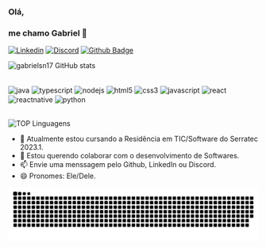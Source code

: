 ### Olá, 
### me chamo Gabriel 👋



[![Linkedin](https://img.shields.io/badge/LinkedIn-0077B5?style=for-the-badge&logo=linkedin&logoColor=white)](https://www.linkedin.com/in/gabriel-sant-anna-nogueira/)
[![Discord](https://img.shields.io/badge/Discord-7289DA?style=for-the-badge&logo=discord&logoColor=white)](https://discord.com/channels/@GabrielSant'AnnaNogueira#4985)
[![Github Badge](https://img.shields.io/badge/-Github-000?style=flat-square&logo=Github&logoColor=white&link=https://github.com/gabrielsn17)](https://github.com/gabrielsn17)

![gabrielsn17 GitHub stats](https://github-readme-stats.vercel.app/api?username=gabrielsn17&show_icons=true&theme=nightowl)


<div style="display: inline_block"><br/>
    <img align="center" alt="java" src="https://img.shields.io/badge/Java-ED8B00?style=for-the-badge&logo=java&logoColor=white" />
    <img align="center" alt="typescript" src="https://img.shields.io/badge/TypeScript-007ACC?style=for-the-badge&logo=typescript&logoColor=white" />
    <img align="center" alt="nodejs" src="https://img.shields.io/badge/Node.js-43853D?style=for-the-badge&logo=node.js&logoColor=white" />
    <img align="center" alt="html5" src="https://img.shields.io/badge/HTML5-E34F26?style=for-the-badge&logo=html5&logoColor=white" />
    <img align="center" alt="css3" src="https://img.shields.io/badge/CSS3-1572B6?style=for-the-badge&logo=css3&logoColor=white" />
    <img align="center" alt="javascript" src="https://img.shields.io/badge/JavaScript-323330?style=for-the-badge&logo=javascript&logoColor=F7DF1E" />
    <img align="center" alt="react" src="https://img.shields.io/badge/React-20232A?style=for-the-badge&logo=react&logoColor=61DAFB" />
    <img align="center" alt="reactnative" src="https://img.shields.io/badge/React_Native-20232A?style=for-the-badge&logo=react&logoColor=61DAFB" />
    <img align="center" alt="python" src="https://img.shields.io/badge/Python-FFD43B?style=for-the-badge&logo=python&logoColor=blue" />
    
</div></br>



![TOP Linguagens](https://github-readme-stats.vercel.app/api/top-langs/?username=gabrielsn17&layout=compact&theme=dracula)




- 🌱 Atualmente estou cursando a Residência em  TIC/Software do Serratec 2023.1.
- 👯 Estou querendo colaborar com o desenvolvimento de Softwares.
- 📫 Envie uma menssagem pelo Github, LinkedIn ou Discord.
- 😄 Pronomes: Ele/Dele.





![snake gif](https://github.com/debysouza/debysouza/blob/output/github-contribution-grid-snake.svg)


